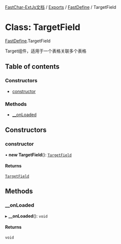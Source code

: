 [FastChar-ExtJs文档](../README.md) / [Exports](../modules.md) / [FastDefine](../modules/FastDefine.md) / TargetField

# Class: TargetField

[FastDefine](../modules/FastDefine.md).TargetField

Target组件，适用于一个表格关联多个表格

## Table of contents

### Constructors

- [constructor](FastDefine.TargetField.md#constructor)

### Methods

- [\_\_onLoaded](FastDefine.TargetField.md#__onloaded)

## Constructors

### constructor

• **new TargetField**(): [`TargetField`](FastDefine.TargetField.md)

#### Returns

[`TargetField`](FastDefine.TargetField.md)

## Methods

### \_\_onLoaded

▸ **__onLoaded**(): `void`

#### Returns

`void`

